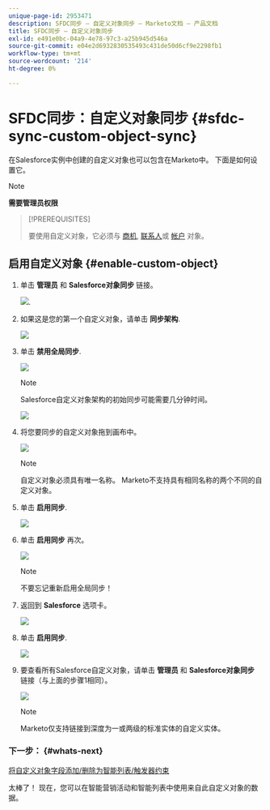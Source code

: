 ```yaml
---
unique-page-id: 2953471
description: SFDC同步 — 自定义对象同步 — Marketo文档 — 产品文档
title: SFDC同步 — 自定义对象同步
exl-id: e491e0bc-04a9-4e78-97c3-a25b945d546a
source-git-commit: e04e2d6932830535493c431de50d6cf9e2298fb1
workflow-type: tm+mt
source-wordcount: '214'
ht-degree: 0%

---
```


# SFDC同步：自定义对象同步 {#sfdc-sync-custom-object-sync}

在Salesforce实例中创建的自定义对象也可以包含在Marketo中。  下面是如何设置它。

>[!NOTE]
>
>**需要管理员权限**

>[!PREREQUISITES]
>
>要使用自定义对象，它必须与 [商机](/help/marketo/product-docs/crm-sync/salesforce-sync/sfdc-sync-details/sfdc-sync-field-sync.md), [联系人](/help/marketo/product-docs/crm-sync/salesforce-sync/sfdc-sync-details/sfdc-sync-contact-sync.md)或 [帐户](/help/marketo/product-docs/crm-sync/salesforce-sync/sfdc-sync-details/sfdc-sync-account-sync.md) 对象。

## 启用自定义对象  {#enable-custom-object}

1. 单击 **管理员** 和 **Salesforce对象同步** 链接。

   ![](assets/image2015-11-19-10-3a28-3a5.png).

1. 如果这是您的第一个自定义对象，请单击 **同步架构**.

   ![](assets/rtaimage-2.png)

1. 单击 **禁用全局同步**.

   ![](assets/image2015-4-22-10-3a45-3a0.png)

   >[!NOTE]
   >
   >Salesforce自定义对象架构的初始同步可能需要几分钟时间。

   ![](assets/image2015-4-22-10-3a45-3a18.png)

1. 将您要同步的自定义对象拖到画布中。

   ![](assets/image2015-4-22-10-3a45-3a30.png)

   >[!NOTE]
   >
   >自定义对象必须具有唯一名称。 Marketo不支持具有相同名称的两个不同的自定义对象。

1. 单击 **启用同步**.

   ![](assets/image2015-4-22-10-3a45-3a50.png)

1. 单击 **启用同步** 再次。

   ![](assets/image2015-4-22-10-3a46-3a10.png)

   >[!NOTE]
   >
   >不要忘记重新启用全局同步！

1. 返回到 **Salesforce** 选项卡。

   ![](assets/image2015-4-22-10-3a46-3a25.png)

1. 单击 **启用同步**.

   ![](assets/image2015-4-22-10-3a50-3a26.png)

1. 要查看所有Salesforce自定义对象，请单击 **管理员** 和 **Salesforce对象同步** 链接（与上面的步骤1相同）。

   ![](assets/image2016-6-23-9-3a28-3a23.png)

   >[!NOTE]
   >
   >Marketo仅支持链接到深度为一或两级的标准实体的自定义实体。

### 下一步： {#whats-next}

[将自定义对象字段添加/删除为智能列表/触发器约束](/help/marketo/product-docs/crm-sync/salesforce-sync/setup/optional-steps/add-remove-custom-object-field-as-smart-list-trigger-constraints.md)

太棒了！ 现在，您可以在智能营销活动和智能列表中使用来自此自定义对象的数据。
